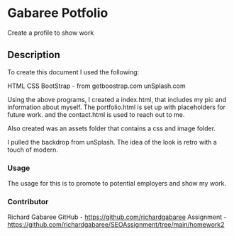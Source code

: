 # Gabaree Potfolio

Create a profile to show work 

## Description

To create this document I used the following:

HTML
CSS 
BootStrap - from getboostrap.com
unSplash.com

Using the above programs, I created a index.html, that includes my pic and information about myself. The portfolio.html is set up with placeholders for future work. and the contact.html is used to reach out to me. 

Also created was an assets folder that contains a css and image folder.  

I pulled the backdrop from unSplash. The idea of the look is retro with a touch of modern. 

### Usage

The usage for this is to promote to potential employers and show my work.

### Contributor

Richard Gabaree
GitHub - https://github.com/richardgabaree
Assignment - https://github.com/richardgabaree/SEOAssignment/tree/main/homework2



